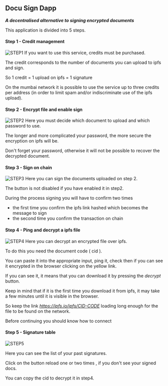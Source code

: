 ##  Docu Sign Dapp 
 **_A decentralised alternative to signing encrypted documents_**


This application is divided into 5 steps.

#### Step 1 - Credit management
![STEP1](https://user-images.githubusercontent.com/9484568/159970658-8d40c4e0-8794-41da-8546-b3c0cdc066c5.gif)
If you want to use this service, credits must be purchased.

The credit corresponds to the number of documents you can upload to ipfs and sign.

So 1 credit = 1 upload on ipfs = 1 signature

On the mumbai network it is possible to use the service up to three credits per address (in order to limit spam and/or indiscriminate use of the ipfs upload).

####  Step 2 - Encrypt file and enable sign
![STEP2](https://user-images.githubusercontent.com/9484568/159970668-1d81bbcd-3764-4557-86f1-cd937442069a.gif)
Here you must decide which document to upload and which password to use.

The longer and more complicated your password, the more secure the encryption on ipfs will be.

Don't forget your password, otherwise it will not be possible to recover the decrypted document.

#### Step 3 - Sign on chain
![STEP3](https://user-images.githubusercontent.com/9484568/159970691-4dcabc79-42e2-4742-91cd-85a43905ac2b.gif)
Here you can sign the documents uploaded on step 2.

The button is not disabled if you have enabled it in step2.

During the process signing you will have to confirm two times

- the first time you confirm the ipfs link hashed which becomes the message to sign
- the second time you confirm the transaction on chain

#### Step 4 -  Ping and decrypt a ipfs file
![STEP4](https://user-images.githubusercontent.com/9484568/159970698-9d545671-aedf-47c1-b1f5-1c0c85922157.gif)
Here you can decrypt an encrypted file over ipfs.

To do this you need the document code ( cid ). 

You can paste it into the appropriate input, ping it, check then if you can see it encrypted in the browser clicking on the yellow link.

If you can see it, it means that you can download it by pressing the _decrypt_ button. 

Keep in mind that if it is the first time you download it from ipfs, it may take a few minutes until it is visible in the browser.

So keep the link _https://ipfs.io/ipfs/CID-CODE_ loading long enough for the file to be found on the network.

Before continuing you should know how to connect 

#### Step 5 - Signature table
![STEP5](https://user-images.githubusercontent.com/9484568/159970705-1f36d00b-e804-4b73-a5af-f87bc78b1fc2.gif)


Here you can see the list of your past signatures.

Click on the button reload one or two times , if you don't see your signed docs.

You can copy the cid to decrypt it in step4.
